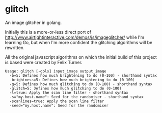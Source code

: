 glitch
======

An image glitcher in golang.

Initially this is a more-or-less direct port of http://www.airtightinteractive.com/demos/js/imageglitcher/ while I'm learning Go, but when I'm more confident the glitching algorithms will be rewritten.

All the original javascript algorithms on which the initial build of this project is based were created by Felix Turner.

    Usage: glitch [-gbls] input_image output_image
      -b=5: Defines how much brightening to do (0-100) - shorthand syntax
      -brightness=5: Defines how much brightening to do (0-100)
      -g=5: Defines how much glitching to do (0-100) - shorthand syntax
      -glitch=5: Defines how much glitching to do (0-100)
      -l=true: Apply the scan line filter - shorthand syntax
      -s="my.host.name": Seed for the randomiser - shorthand syntax
      -scanlines=true: Apply the scan line filter
      -seed="my.host.name": Seed for the randomiser
